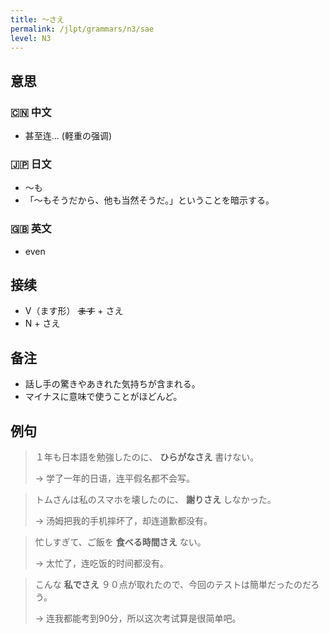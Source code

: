 ```yaml
---
title: 〜さえ
permalink: /jlpt/grammars/n3/sae
level: N3
---
```


## 意思

### 🇨🇳 中文

- 甚至连... (軽重の强调)

### 🇯🇵 日文

- 〜も
- 「～もそうだから、他も当然そうだ。」ということを暗示する。

### 🇬🇧 英文

- even

## 接续

- V（ます形） ~~ます~~ \+ さえ
- N + さえ

## 备注

- 話し手の驚きやあきれた気持ちが含まれる。
- マイナスに意味で使うことがほどんど。

## 例句

> １年も日本語を勉強したのに、 **ひらがなさえ** 書けない。
>
> → 学了一年的日语，连平假名都不会写。

> トムさんは私のスマホを壊したのに、 **謝りさえ** しなかった。
>
> → 汤姆把我的手机摔坏了，却连道歉都没有。

> 忙しすぎて、ご飯を **食べる時間さえ** ない。
>
> → 太忙了，连吃饭的时间都没有。

> こんな **私でさえ** ９０点が取れたので、今回のテストは簡単だったのだろう。
>
> → 连我都能考到90分，所以这次考试算是很简单吧。

